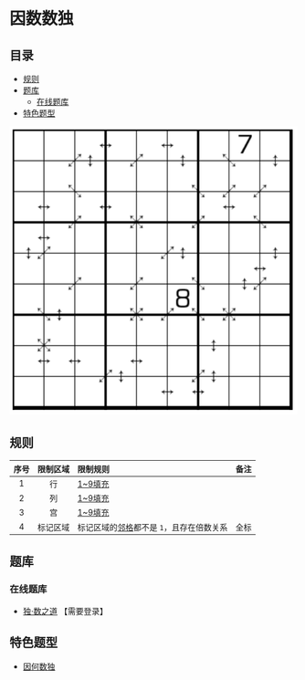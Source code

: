 # 因数数独
<!-- START doctoc generated TOC please keep comment here to allow auto update -->
<!-- DON'T EDIT THIS SECTION, INSTEAD RE-RUN doctoc TO UPDATE -->
## 目录

- [规则](#%E8%A7%84%E5%88%99)
- [题库](#%E9%A2%98%E5%BA%93)
  - [在线题库](#%E5%9C%A8%E7%BA%BF%E9%A2%98%E5%BA%93)
- [特色题型](#%E7%89%B9%E8%89%B2%E9%A2%98%E5%9E%8B)

<!-- END doctoc generated TOC please keep comment here to allow auto update -->

![题](../../../../../images/sudoku/因数数独.png)

## 规则

| 序号  | 限制区域 | 限制规则                     | 备注  |
|:---:|:----:|:-------------------------|:---:|
|  1  |  行   | [1~9填充]                  |     |
|  2  |  列   | [1~9填充]                  |     |
|  3  |  宫   | [1~9填充]                  |     |
|  4  | 标记区域 | 标记区域的[邻格]都不是 `1`，且存在倍数关系 | 全标  |

## 题库

### 在线题库

- [独·数之道](http://www.sudokufans.org.cn/lx/game.index.php?type=29) 【需要登录】

## 特色题型

- [因何数独](因何数独.md)

[1~9填充]: ../../../../../rules.md#1to9填充
[邻格]: ../../../../../rules.md#邻格
